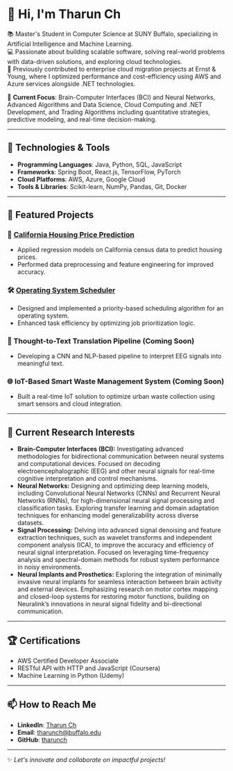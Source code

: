 # 👋 Hi, I'm Tharun Ch
📚 Master's Student in Computer Science at SUNY Buffalo, specializing in Artificial Intelligence and Machine Learning.  
💻 Passionate about building scalable software, solving real-world problems with data-driven solutions, and exploring cloud technologies.  
💼 Previously contributed to enterprise cloud migration projects at Ernst & Young, where I optimized performance and cost-efficiency using AWS and Azure services alongside .NET technologies.

🌟 **Current Focus**: Brain-Computer Interfaces (BCI) and Neural Networks, Advanced Algorithms and Data Science, Cloud Computing and .NET Development, and Trading Algorithms including quantitative strategies, predictive modeling, and real-time decision-making.

---

## 🔧 Technologies & Tools  
- **Programming Languages**: Java, Python, SQL, JavaScript  
- **Frameworks**: Spring Boot, React.js, TensorFlow, PyTorch  
- **Cloud Platforms**: AWS, Azure, Google Cloud  
- **Tools & Libraries**: Scikit-learn, NumPy, Pandas, Git, Docker  

---

## 📂 Featured Projects  
### 🏡 [California Housing Price Prediction](https://github.com/tharun/california-housing-price)  
- Applied regression models on California census data to predict housing prices.  
- Performed data preprocessing and feature engineering for improved accuracy.  

### 🛠️ [Operating System Scheduler](https://github.com/tharun/os-scheduler)  
- Designed and implemented a priority-based scheduling algorithm for an operating system.  
- Enhanced task efficiency by optimizing job prioritization logic.  

### 🧠 Thought-to-Text Translation Pipeline (Coming Soon)  
- Developing a CNN and NLP-based pipeline to interpret EEG signals into meaningful text.  

### 🌐 IoT-Based Smart Waste Management System (Coming Soon)  
- Built a real-time IoT solution to optimize urban waste collection using smart sensors and cloud integration.

---

## 🧠 Current Research Interests  
- **Brain-Computer Interfaces (BCI):** Investigating advanced methodologies for bidirectional communication between neural systems and computational devices. Focused on decoding electroencephalographic (EEG) and other neural signals for real-time cognitive interpretation and control mechanisms.  
- **Neural Networks:** Designing and optimizing deep learning models, including Convolutional Neural Networks (CNNs) and Recurrent Neural Networks (RNNs), for high-dimensional neural signal processing and classification tasks. Exploring transfer learning and domain adaptation techniques for enhancing model generalizability across diverse datasets.  
- **Signal Processing:** Delving into advanced signal denoising and feature extraction techniques, such as wavelet transforms and independent component analysis (ICA), to improve the accuracy and efficiency of neural signal interpretation. Focused on leveraging time-frequency analysis and spectral-domain methods for robust system performance in noisy environments.
- **Neural Implants and Prosthetics:** Exploring the integration of minimally invasive neural implants for seamless interaction between brain activity and external devices. Emphasizing research on motor cortex mapping and closed-loop systems for restoring motor functions, building on Neuralink’s innovations in neural signal fidelity and bi-directional communication.  

---

## 🏆 Certifications  
- AWS Certified Developer Associate  
- RESTful API with HTTP and JavaScript (Coursera)  
- Machine Learning in Python (Udemy)  

---

## 📫 How to Reach Me  
- **LinkedIn**: [Tharun Ch](https://linkedin.com/in/tharun-ch-924440263/)  
- **Email**: tharunch@buffalo.edu  
- **GitHub**: [tharunch](https://github.com/tharunch)  

---

✨ *Let's innovate and collaborate on impactful projects!*  




